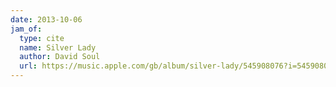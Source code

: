 ```yaml
---
date: 2013-10-06
jam_of:
  type: cite
  name: Silver Lady
  author: David Soul
  url: https://music.apple.com/gb/album/silver-lady/545908076?i=545908081
---
```

